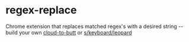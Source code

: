 regex-replace
=============

Chrome extension that replaces matched regex's with a desired string -- build your own [cloud-to-butt](https://github.com/panicsteve/cloud-to-butt) or [s/keyboard/leopard](http://xkcd.com/1031/)